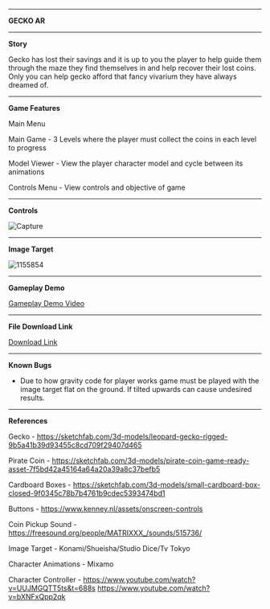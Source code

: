 -----------------------------------------------------------------------------------------------------------------------------------------------------------------------------------------------------------------

**GECKO AR**

-----------------------------------------------------------------------------------------------------------------------------------------------------------------------------------------------------------------

**Story**

Gecko has lost their savings and it is up to you the player to help guide them through the maze they find themselves in and help recover their lost coins. 
Only you can help gecko afford that fancy vivarium they have always dreamed of.

-----------------------------------------------------------------------------------------------------------------------------------------------------------------------------------------------------------------

**Game Features**

Main Menu

Main Game - 3 Levels where the player must collect the coins in each level to progress

Model Viewer - View the player character model and cycle between its animations

Controls Menu - View controls and objective of game

-----------------------------------------------------------------------------------------------------------------------------------------------------------------------------------------------------------------

**Controls**

![Capture](https://github.com/cduff-dev/CityProject/assets/57147137/c1b70618-a02c-4439-9e14-164dd013afce)


-----------------------------------------------------------------------------------------------------------------------------------------------------------------------------------------------------------------

**Image Target**

![1155854](https://github.com/cduff-dev/CityProject/assets/57147137/ebaa36fc-9f61-43b6-a3b0-cfe316b0cca3)


-----------------------------------------------------------------------------------------------------------------------------------------------------------------------------------------------------------------

**Gameplay Demo**

[Gameplay Demo Video](https://youtu.be/gizPGnAL1FU)

-----------------------------------------------------------------------------------------------------------------------------------------------------------------------------------------------------------------

**File Download Link**

[Download Link](https://studentdkit-my.sharepoint.com/:f:/g/personal/d00183790_student_dkit_ie/EsSvR-oMKDtFgLFXNnTqH4sBOT0wXqnKlULLSTueBmUX2w?e=Jxnh06)

-----------------------------------------------------------------------------------------------------------------------------------------------------------------------------------------------------------------

**Known Bugs**

- Due to how gravity code for player works game must be played with the image target flat on the ground. If tilted upwards can cause undesired results.

-----------------------------------------------------------------------------------------------------------------------------------------------------------------------------------------------------------------

**References**

Gecko - https://sketchfab.com/3d-models/leopard-gecko-rigged-9b5a41b39d93455c8cd709f29407d465

Pirate Coin - https://sketchfab.com/3d-models/pirate-coin-game-ready-asset-7f5bd42a45164a64a20a39a8c37befb5

Cardboard Boxes - https://sketchfab.com/3d-models/small-cardboard-box-closed-9f0345c78b7b4761b9cdec5393474bd1

Buttons - https://www.kenney.nl/assets/onscreen-controls

Coin Pickup Sound - https://freesound.org/people/MATRIXXX_/sounds/515736/

Image Target - Konami/Shueisha/Studio Dice/Tv Tokyo

Character Animations - Mixamo

Character Controller - https://www.youtube.com/watch?v=UUJMGQTT5ts&t=688s  https://www.youtube.com/watch?v=bXNFxQpp2qk

